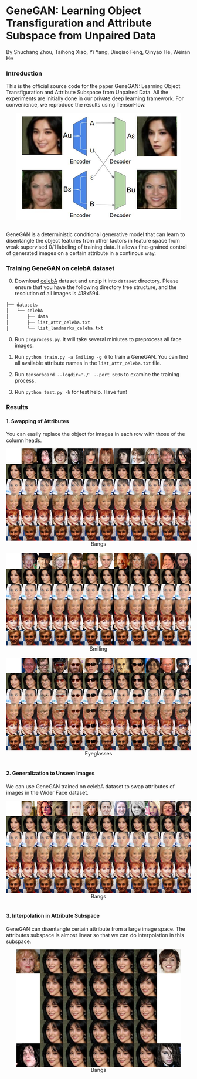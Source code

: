 # GeneGAN: Learning Object Transfiguration and Attribute Subspace from Unpaired Data

By Shuchang Zhou, Taihong Xiao, Yi Yang, Dieqiao Feng, Qinyao He, Weiran He

### Introduction

This is the official source code for the paper GeneGAN: Learning Object Transfiguration 
and Attribute Subspace from Unpaired Data. All the experiments are initially done in 
our private deep learning framework. For convenience, we reproduce the results using TensorFlow.

<div align="center">
<img align="center" src="images/cross.jpg" width="450" alt="cross">
</div> 
<br/>

GeneGAN is a deterministic conditional generative model that can learn to disentangle the object
features from other factors in feature space from weak supervised 0/1 labeling of training data.
It allows fine-grained control of generated images on a certain attribute in a continous way.

### Training GeneGAN on celebA dataset

0. Download [celebA](http://mmlab.ie.cuhk.edu.hk/projects/CelebA.html) dataset and unzip it into 
`dataset` directory. Please ensure that you have the following directory tree structure, and the 
resolution of all images is 418x594.

```
├── datasets
│   └── celebA
│       ├── data
│       ├── list_attr_celeba.txt
│       └── list_landmarks_celeba.txt
```

0. Run `preprocess.py`. It will take several miniutes to preprocess all face images.

0. Run `python train.py -a Smiling -g 0` to train a GeneGAN. You can find all available 
attribute names in the `list_attr_celeba.txt` file. 

0. Run `tensorboard --logdir='./' --port 6006` to examine the training process.

0. Run `python test.py -h` for test help. Have fun!

### Results


#### 1. Swapping of Attributes 

You can easily replace the object for images in each row with those of the column heads. 

<div align="center">
<img align="center" src="images/hair.jpg" alt="Bangs">
</div>
<div align="center">
Bangs 
</div>
<br/>

<div align="center">
<img align="center" src="images/smiling.jpg" alt="Smiling">
</div>
<div align="center">
Smiling
</div>
<br/>

<div align="center">
<img align="center" src="images/glasses.jpg" alt="Eyeglasses">
</div>
<div align="center">
Eyeglasses
</div>
<br/>



#### 2. Generalization to Unseen Images 

We can use GeneGAN trained on celebA dataset to swap attributes of images in the Wider Face dataset.

<div align="center">
<img align="center" src="images/unseen.jpg" alt="unseen">
</div>
<div align="center">
Bangs 
</div>
<br/>

#### 3. Interpolation in Attribute Subspace

GeneGAN can disentangle certain attribute from a large image space. The attributes subspace is almost linear 
so that we can do interpolation in this subspace.

<div align="center">
<img align="center" src="images/interpolation.jpg" alt="Eyeglasses">
</div>
<div align="center">
Bangs 
</div>
<br/>

